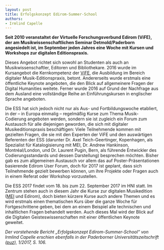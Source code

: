 ```yaml
---
layout: post
title: Erfolgskonzept Edirom-Summer-School
authors:
- Irmlind Capelle
---
```


**Seit 2010 veranstaltet der Virtuelle Forschungsverbund Edirom (ViFE), der am Musikwissenschaftlichen Seminar Detmold/Paderborn angesiedelt ist, im September jeden Jahres eine Woche mit Kursen und Workshops zur digitalen Editionspraxis.**  

Dieses Angebot richtet sich sowohl an Studenten als auch an Musikwissenschaftler, Editoren und Bibliothekare. 2016 wurde im Kursangebot die Kernkompetenz der [ViFE], die Ausbildung im Bereich
digitaler Musik-Editionspraxis, betont. Andererseits wurde erstmals eine öffentliche Keynote angeboten, die den Blick auf allgemeinere Fragen der Digital Humanities weitete.
Ferner wurde 2016 auf Grund der Nachfrage aus dem Ausland eine vollständige Reihe an Einführungskursen in englischer Sprache angeboten.  

Die ESS hat sich jedoch nicht nur als Aus- und Fortbildungswoche etabliert, in der – in Europa einmalig – regelmäßig Kurse zum Thema Musik-Codierung angeboten werden, sondern sie ist zugleich ein Forum
zum Austausch für alle diejenigen geworden, die sich mit digitaler Musikeditionspraxis beschäftigen: Viele Teilnehmende kommen mit gezielten Fragen, die sie mit den Experten der ViFE und den auswärtigen
Referenten der ESS (darunter Dr. Axel Teich-Geertinger, Kopenhagen, als Spezialist für Katalogisierung mit MEI, Dr. Andrew Hankinson, Montréal/London, und Dr. Laurent Pugin, Bern, als führende Entwickler
des Codierungsstandards und dessen Darstellung) besprechen möchten. Bisher gab es zum allgemeinen Austausch vor allem das auf Poster-Präsentationen basierende Edirom User Forum, doch für 2017 ist geplant, dass
sich Teilnehmende gezielt bewerben können, um ihre Projekte oder Fragen auch in einem Referat oder Workshop vorzustellen.  

Die ESS 2017 findet vom 18. bis zum 22. September 2017 im HNI statt. Im Zentrum stehen auch in diesem Jahr die Kurse zur digitalen Musikedition ([MEI] und Edirom), doch bieten kürzere Kurse auch andere
Themen und es wird erstmals einen thematischen Kurs über die ganze Woche für Fortgeschrittene geben, bei dem an einem Beispiel alle technischen und inhaltlichen Fragen behandelt werden.
Auch dieses Mal wird der Blick auf die Digitalen Geisteswissenschaften mit einer öffentlichen Keynote geweitet.  

*Der vorstehende Bericht „Erfolgskonzept Edirom-Summer-School“ von Irmlind Capelle erschien ebenfalls in der Paderborner Universitätszeitschrift ([puz]), 1/2017, S. 106.*

[puz]: https://digital.ub.uni-paderborn.de/up/periodical/structure/2918962
[ViFE]: https://edirom.de/
[MEI]: https://music-encoding.org/
